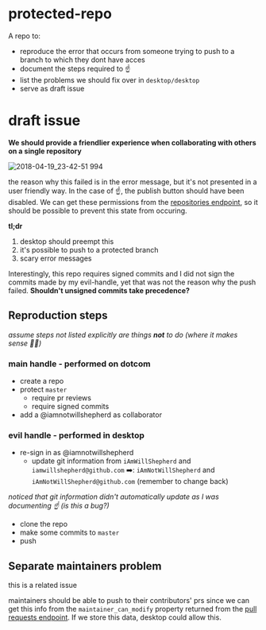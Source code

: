 # protected-repo
A repo to:
  * reproduce the error that occurs from someone trying to push to a branch to which they dont have acces
  * document the steps required to :point_up:
  * list the problems we should fix over in `desktop/desktop`
  * serve as draft issue

# draft issue
**We should provide a friendlier experience when collaborating with others on a single repository**

![2018-04-19_23-42-51 994](https://github.com/iAmWillShepherd/protected-repo/blob/master/2018-04-19_23-42-51.994.png)

the reason why this failed is in the error message, but it's not presented in a user friendly way. In the case of :point_up:, the publish button should have been disabled. We can get these permissions from the [repositories endpoint](https://developer.github.com/v3/repos/#response), so it should be possible to prevent this state from occuring. 

**tl;dr**
1. desktop should preempt this
1. it's possible to push to a protected branch
1. scary error messages

Interestingly, this repo requires signed commits and I did not sign the commits made by my evil-handle, yet that was not the reason why the push failed. **Shouldn't unsigned commits take precedence?**

## Reproduction steps
_assume steps not listed explicitly are things **not** to do (where it makes sense :man_shrugging:)_

### main handle - performed on dotcom
* create a repo
* protect `master`
  * require pr reviews
  * require signed commits
* add a @iamnotwillshepherd as collaborator

### evil handle - performed in desktop
* re-sign in as @iamnotwillshepherd
  * update git information from `iAmWillShepherd` and `iamwillshepherd@github.com` :arrow_right:: `iAmNotWillShepherd` and `iAmNotWillShepherd@github.com` (remember to change back)
  
_noticed that git information didn't automatically update as I was documenting :point_up: (is this a bug?)_

* clone the repo
* make some commits to `master`
* push

## Separate maintainers problem
this is a related issue

maintainers should be able to push to their contributors' prs since we can get this info from the `maintainer_can_modify` property returned from the [pull requests endpoint](https://developer.github.com/v3/pulls/#response-1). If we store this data, desktop could allow this.
